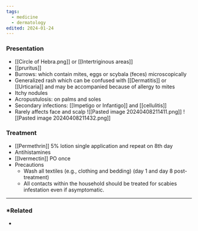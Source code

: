 ```yaml
---
tags:
  - medicine
  - dermatology
edited: 2024-01-24
---
```


### Presentation
- [[Circle of Hebra.png]] or [[Intertriginous areas]] 
- [[pruritus]]
- Burrows: which contain mites, eggs or scybala (feces) microscopically
- Generalized rash which can be confused with [[Dermatitis]] or [[Urticaria]] and may be accompanied because of allergy to mites
- Itchy nodules 
- Acropustulosis: on palms and soles
- Secondary infections: [[Impetigo or Infantigo]] and [[cellulitis]] 
- Rarely affects face and scalp
![[Pasted image 20240408211411.png]]
![[Pasted image 20240408211432.png]]

### Treatment
- [[Permethrin]] 5% lotion single application and repeat on 8th day
- Antihistamines
- [[Ivermectin]] PO once
- Precautions
	- Wash all textiles (e.g., clothing and bedding) (day 1 and day 8 post-treatment) 
	- All contacts within the household should be treated for scabies infestation even if asymptomatic.
---
### *Related
- 
